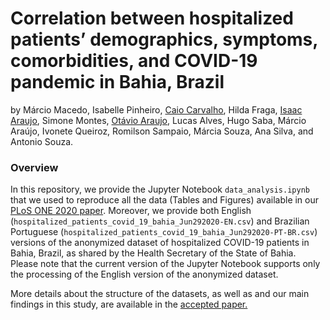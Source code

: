 # Correlation between hospitalized patients’ demographics, symptoms, comorbidities, and COVID-19 pandemic in Bahia, Brazil
 
by Márcio Macedo, Isabelle Pinheiro, [Caio Carvalho](https://github.com/cjlcarvalho), Hilda Fraga, [Isaac Araujo](https://github.com/isaacpcaraujo), Simone Montes, [Otávio Araujo](https://github.com/otaviocrtx), Lucas Alves, Hugo Saba, Márcio Araújo, Ivonete Queiroz, Romilson Sampaio, Márcia Souza, Ana Silva, and Antonio Souza.

### Overview

In this repository, we provide the Jupyter Notebook ```data_analysis.ipynb``` that we used to reproduce all the data (Tables and Figures) available in our [PLoS ONE 2020 paper](https://doi.org/10.1371/journal.pone.0243966). Moreover, we provide both English (```hospitalized_patients_covid_19_bahia_Jun292020-EN.csv```) and Brazilian Portuguese (```hospitalized_patients_covid_19_bahia_Jun292020-PT-BR.csv```) versions of the anonymized dataset of hospitalized COVID-19 patients in Bahia, Brazil, as shared by the Health Secretary of the State of Bahia. Please note that the current version of the Jupyter Notebook supports only the processing of the English version of the anonymized dataset.

More details about the structure of the datasets, as well as and our main findings in this study, are available in the [accepted paper.](https://doi.org/10.1371/journal.pone.0243966)





